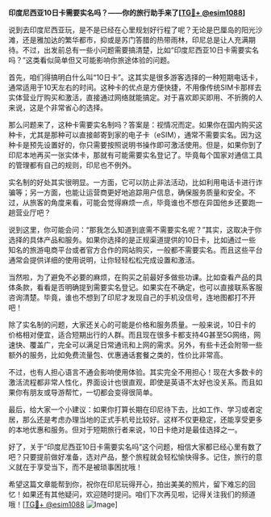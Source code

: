 **印度尼西亚10日卡需要实名吗？——你的旅行助手来了[[TG💪+ @esim1088](https://t.me/s/esim1088)]**

说到去印度尼西亚玩，是不是已经在心里规划好行程了呢？无论是巴厘岛的阳光沙滩，还是雅加达的繁华都市，抑或是苏门答腊的热带雨林，印尼总是让人充满期待。不过，出发前总有一些小问题需要搞清楚，比如“印度尼西亚10日卡需要实名吗？”这类看似简单但又可能影响你旅途体验的问题。

首先，咱们得搞明白什么叫“10日卡”。这其实是很多游客选择的一种短期电话卡，通常适用于10天左右的时间。这种卡的优点是方便快捷，不用像传统SIM卡那样去实体营业厅购买和激活，直接通过网络就能搞定。对于喜欢即买即用、不折腾的人来说，这是个非常省心的选择。

那么问题来了，这种卡需要实名制吗？答案是：视情况而定。如果你在国内购买这种卡，尤其是那种可以直接邮寄到家的电子卡（eSIM），通常不需要实名。因为这种卡是预先设置好的，你只需要按照说明书操作即可激活使用。但是，如果你到了印尼本地再买一张实体卡，那就有可能需要实名登记了。毕竟每个国家对通信工具的管理都有自己的规则，印尼也不例外。

实名制的好处其实很明显。一方面，它可以防止非法活动，比如利用电话卡进行诈骗等；另一方面，也能让运营商更好地追踪用户信息，确保服务质量和安全。不过，从旅客的角度来看，可能会觉得麻烦一点，毕竟谁也不想在异国他乡还要跑一趟营业厅吧？

说到这里，你可能会问：“那我怎么知道到底需不需要实名呢？”其实，这取决于你选择的具体产品和服务。如果你选择的是正规渠道提供的10日卡，比如通过一些知名的旅游电商平台或者官方合作的网站购买，一般都不需要实名。而且这些平台通常会提供详细的使用说明，让你轻轻松松完成设置和激活。

当然啦，为了避免不必要的麻烦，在购买之前最好多做些功课。比如查看产品的具体条款，看看是否明确提到需要实名登记。如果实在不确定，也可以直接联系客服咨询清楚。毕竟，谁也不想到了印尼才发现自己的手机没信号，连地图都打不开吧！

除了实名制的问题，大家还关心的可能是价格和服务质量。一般来说，10日卡的价格相对便宜，适合短期出行的人群。而且现在很多卡都支持4G甚至5G网络，网速快、覆盖广，完全可以满足日常通讯和上网的需求。另外，有些卡还会附带一些额外的服务，比如免费流量包、优惠通话套餐之类的，性价比非常高。

不过，也有人担心语言不通会影响使用体验。其实完全不用担心！现在大多数卡的激活流程都非常人性化，界面设计也很直观，即使是英语不太好也没关系。而且如果你有朋友或导游帮忙，一切都会变得很简单。

最后，给大家一个小建议：如果你打算长期在印尼待下去，比如工作、学习或者定居，那么还是考虑办理当地的正式手机号比较好。这样不仅更稳定，还能享受更多的本地优惠和服务。但对于短期旅行者来说，10日卡绝对是最佳选择之一。

好了，关于“印度尼西亚10日卡需要实名吗”这个问题，相信大家都已经心里有数了吧？只要提前做好准备，选对产品，整个旅程就会轻松愉快得多。记住，旅行的意义就在于享受当下，而不是被琐事困扰哦！

希望这篇文章能帮到你，祝你在印尼玩得开心，拍出美美的照片，留下难忘的回忆！如果还有其他疑问，欢迎随时提问。咱们下次再见啦，记得关注我们的频道哦！[[TG💪+ @esim1088](https://t.me/s/esim1088) ![Image](https://i.postimg.cc/4NQfJmqS/Snipaste-2025-05-13-00-14-12.png)]